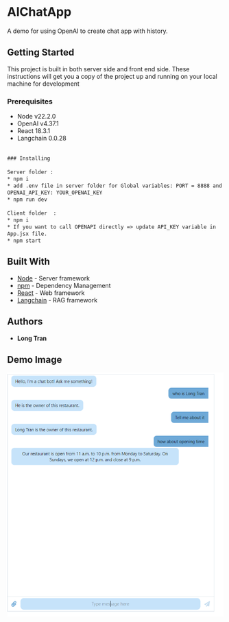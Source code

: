 # AIChatApp

A demo for using OpenAI to create chat app with history.

## Getting Started

This project is built in both server side and front end side. These instructions will get you a copy of the project up and running on your local machine for development

### Prerequisites

* Node v22.2.0
* OpenAI v4.37.1
* React 18.3.1
* Langchain 0.0.28
```

### Installing

Server folder :
* npm i
* add .env file in server folder for Global variables: PORT = 8888 and OPENAI_API_KEY: YOUR_OPENAI_KEY
* npm run dev
 
Client folder  : 
* npm i
* If you want to call OPENAPI directly => update API_KEY variable in App.jsx file.
* npm start
```

## Built With

* [Node](https://nodejs.org/en/download/package-manager) - Server framework
* [npm](https://www.npmjs.com) - Dependency Management
* [React](https://react.dev/) - Web framework
* [Langchain](https://www.langchain.com/) - RAG framework

## Authors

* **Long Tran**

## Demo Image
![Demo Image](https://github.com/longthb3112/AIChatApp/blob/main/ChatApp.PNG)
